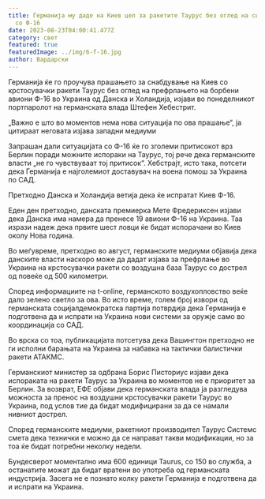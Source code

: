 ```yaml
---
title: Германија му даде на Киев цел за ракетите Таурус без оглед на ситуацијата
  со Ф-16
date: 2023-08-23T04:00:41.477Z
category: свет
featured: true
featuredImage: ../img/6-f-16.jpg
author: Вардарски
---
```

Германија ќе го проучува прашањето за снабдување на Киев со крстосувачки ракети Таурус без оглед на префрлањето на борбени авиони Ф-16 во Украина од Данска и Холандија, изјави во понеделникот портпаролот на германската влада Штефен Хебестрит.

„Важно е што во моментов нема нова ситуација по ова прашање“, ја цитираат неговата изјава западни медиуми

Запрашан дали ситуацијата со Ф-16 ќе го зголеми притисокот врз Берлин поради можните испораки на Таурус, тој рече дека германските власти „не го чувствуваат тој притисок“. Хебстрајт, исто така, потсети дека Германија е најголемиот доставувач на воена помош за Украина по САД.

Претходно Данска и Холандија ветија дека ќе испратат Киев Ф-16.

Еден ден претходно, данската премиерка Мете Фредериксен изјави дека Данска има намера да пренесе 19 авиони Ф-16 на Украина. Таа изрази надеж дека првите шест ловци ќе бидат испорачани во Киев околу Нова година.

Во меѓувреме, претходно во август, германските медиуми објавија дека данските власти наскоро може да дадат изјава за префрлање во Украина на крстосувачки ракети со воздушна база Таурус со дострел од повеќе од 500 километри.

Според информациите на t-online, германското воздухопловство веќе дало зелено светло за ова. Во исто време, голем број извори од германската социјалдемократска партија потврдија дека Германија е подготвена да и испрати на Украина нови системи за оружје само во координација со САД.

Во врска со тоа, публикацијата потсетува дека Вашингтон претходно не ги исполни барањата на Украина за набавка на тактички балистички ракети АТАКМС.

Германскиот министер за одбрана Борис Писториус изјави дека испораката на ракети Таурус за Украина во моментов не е приоритет за Берлин. За возврат, ЕФЕ објави дека германската влада ја разгледува можноста за пренос на воздушни крстосувачки ракети Таурус во Украина, под услов тие да бидат модифицирани за да се намали нивниот дострел.

Според германските медиуми, ракетниот производител Таурус Системс смета дека технички е можно да се направат такви модификации, но за тоа ќе бидат потребни неколку недели.

Бундесверот моментално има 600 единици Taurus, со 150 во служба, а останатите можат да бидат вратени во употреба од германската индустрија. Засега не е познато колку ракети Германија е подготвена да и испрати на Украина.